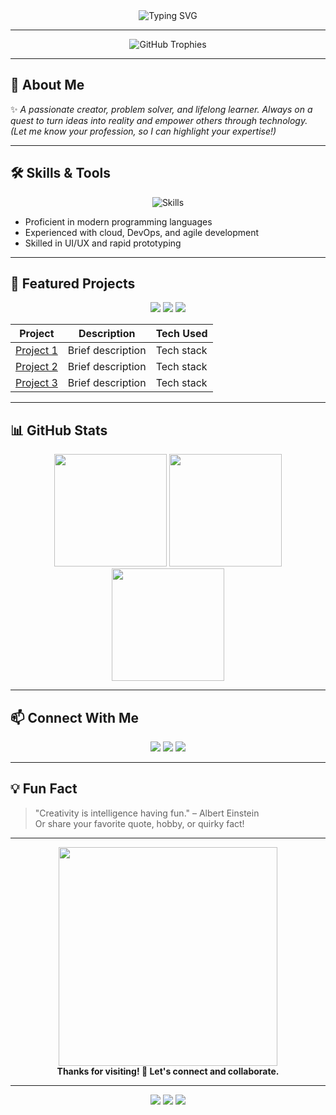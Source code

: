 <!-- Profile README for AzahCain -->

<div align="center">
  <img src="https://readme-typing-svg.demolab.com?font=Fira+Code&weight=700&size=28&pause=1000&color=FF00E5&center=true&vCenter=true&width=650&lines=Hi,+I'm+AzahCain!;Welcome+to+my+GitHub+Universe!;Innovator+%7C+Builder+%7C+Collaborator;Let's+Create+Something+Amazing+Together!%F0%9F%8C%9F" alt="Typing SVG" />
</div>

---

<div align="center">
  <img src="https://github-profile-trophy.vercel.app/?username=AzahCain&margin-w=15&theme=matrix&no-frame=true" alt="GitHub Trophies" />
</div>

---

## 🚀 About Me

✨ _A passionate creator, problem solver, and lifelong learner. Always on a quest to turn ideas into reality and empower others through technology._  
_(Let me know your profession, so I can highlight your expertise!)_

---

## 🛠️ Skills & Tools

<div align="center">
  <img src="https://skillicons.dev/icons?i=python,js,typescript,react,nodejs,aws,docker,git,html,css,linux,mongodb,graphql,figma" alt="Skills" />
</div>

- Proficient in modern programming languages
- Experienced with cloud, DevOps, and agile development
- Skilled in UI/UX and rapid prototyping

---

## 🌟 Featured Projects

<div align="center">
  <a href="#"><img src="https://img.shields.io/badge/Project%201-Active-blue?style=for-the-badge&logo=github" /></a>
  <a href="#"><img src="https://img.shields.io/badge/Project%202-Innovation-green?style=for-the-badge&logo=github" /></a>
  <a href="#"><img src="https://img.shields.io/badge/Project%203-Open%20Source-orange?style=for-the-badge&logo=github" /></a>
</div>

| Project | Description | Tech Used |
| ------- | ----------- | --------- |
| [Project 1](#) | Brief description | Tech stack |
| [Project 2](#) | Brief description | Tech stack |
| [Project 3](#) | Brief description | Tech stack |

---

## 📊 GitHub Stats

<div align="center">
  <img src="https://github-readme-stats.vercel.app/api?username=AzahCain&show_icons=true&hide_title=true&theme=radical" height="180" />
  <img src="https://github-readme-streak-stats.herokuapp.com/?user=AzahCain&theme=radical" height="180"/>
  <img src="https://github-readme-stats.vercel.app/api/top-langs/?username=AzahCain&layout=compact&hide=html,css&theme=radical" height="180"/>
</div>

---

## 📫 Connect With Me

<p align="center">
  <a href="#"><img src="https://img.shields.io/badge/LinkedIn-Connect-blue?style=for-the-badge&logo=linkedin" /></a>
  <a href="#"><img src="https://img.shields.io/badge/Twitter-Follow-blue?style=for-the-badge&logo=twitter" /></a>
  <a href="#"><img src="https://img.shields.io/badge/Website-Visit-green?style=for-the-badge&logo=google-chrome" /></a>
</p>

---

## 💡 Fun Fact

> "Creativity is intelligence having fun." – Albert Einstein  
Or share your favorite quote, hobby, or quirky fact!

---

<div align="center">
  <img src="https://media.giphy.com/media/3o6Zt6ML6BklcajjsA/giphy.gif" width="350"/>
  <br>
  <strong>Thanks for visiting! 🚀 Let's connect and collaborate.</strong>
</div>

---

<!-- Badges for extra flair -->
<p align="center">
  <img src="https://img.shields.io/badge/Open%20Source-Enthusiast-purple?style=flat-square" />
  <img src="https://img.shields.io/badge/Coffee%20Lover-%F0%9F%8D%BA-orange?style=flat-square" />
  <img src="https://img.shields.io/badge/Always%20Learning-%F0%9F%92%A1-yellow?style=flat-square" />
</p>